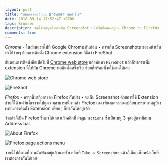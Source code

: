 ```yaml
---
layout: post
title: "เก็บหน้าจอเว็บบน Browser กันยังไง?"
date: 2018-09-14 17:52:47 +0700
tags: Browser
description: วันนี้จะมาพูดถึงการเก็บ Screenshot หน้าเว็บที่แสดงอยู่บน Chrome กับ Firefox ซึ่งเป็น Browser 2 ตัวหลักๆ ที่เราชอบใช้กัน ว่าจะมีวิธีการแบบไหนกันบ้าง
comments: true
---
```

*Chrome* - ในส่วนแรกไปที่ Google Chrome กันก่อน ‣ การเก็บ Screenshots ของหน้าเว็บทำได้ง่ายๆ ด้วยการติดตั้ง Chrome extension ที่ชื่อว่า FireShot

ขั้นตอนการติดตั้งคือเปิดไปที่ [Chrome web store](https://chrome.google.com/webstore/category/extensions) แล้วค้นหา `FireShot` แล้วก็ทำการเพิ่ม extension นี้ให้กับ Chrome พอติดตั้งเสร็จเรียบร้อยก็พร้อมที่จะใช้งานได้เลย

![Chrome web store](https://res.cloudinary.com/sdees-reallife/image/upload/c_scale,w_600/v1536923296/Screenshot_2018-09-14_Chrome_Web_Store.png)

![FireShot](https://res.cloudinary.com/sdees-reallife/image/upload/c_scale,w_600/v1536923301/FireShot.jpg)

*Firefox* - คราวนี้มาถึงตาของ Firefox กันบ้าง ‣ จะเก็บ Screenshot ด้วยการใช้ Extension ช่วยก็ได้ แต่วันนี้เราจะไปดูความสามารถนี้จากตัว Firefox เอง เพียงแค่จะลองเปลี่ยนบรรยากาศดูบ้างเพราะการติดตั้ง Extension เพื่อนๆ ก็ทำกันได้อยู่แล้ว

ว่าแล้วก็เปิด Firefox ขึ้นมาได้เลย แล้วคลิกที่ `Page actions` ซึ่งเป็นเมนู 3 จุดอยู่ขวามือบน Address bar

![About Firefox](https://res.cloudinary.com/sdees-reallife/image/upload/c_scale,w_600/v1536928995/Screenshot_from_2018-09-14_19-42-36.png)

![Firefox page actions menu](https://res.cloudinary.com/sdees-reallife/image/upload/c_scale,w_600/v1536928337/Screenshot_from_2018-09-14_19-31-58.png)

จากนี้ไปก็ตามที่ภาพมันฟ้องอยู่แล้วนะครับ คลิกที่ `Take a Screenshot` แล้วก็เลือกเก็บหน้าเว็บที่เราต้องการกันได้เลย
